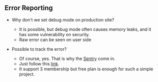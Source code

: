 ## Error Reporting
- Why don't we set debug mode on production site?
    - It is possible, but debug mode often causes memory leaks, and it has some vulnerability on security.
    - Raw error can be seen on user side

- Possible to track the error?
    - Of course, yes. That is why the [Sentry](https://sentry.io/) come in.
    - Just follow this [link](https://docs.sentry.io/platforms/python/django/).
    - It support 3 membership but free plan is enough for such a simple project.
